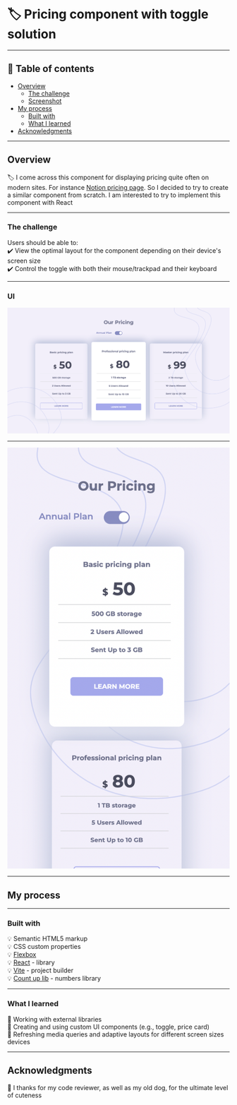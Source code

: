 # 🏷️ Pricing component with toggle solution

---
## 🔎 Table of contents 

- [Overview](#overview)
  - [The challenge](#the-challenge)
  - [Screenshot](#screenshot)
- [My process](#my-process)
  - [Built with](#built-with)
  - [What I learned](#what-i-learned)
- [Acknowledgments](#acknowledgments)

---

## Overview 

🏷️ I come across this component for displaying pricing quite often on modern sites. For instance [Notion pricing page](https://www.notion.com/pricing). So I decided to try to create a similar component from scratch. I am interested to try to implement this component with React

---

### The challenge

Users should be able to:  
✔️ View the optimal layout for the component depending on their device's screen size  
✔️ Control the toggle with both their mouse/trackpad and their keyboard  

---

### UI
 
![Pricing screenshot](./images/web.png)

---

![Pricing screenshot](./images/mobile.png)

---

## My process 
---

### Built with

💡 Semantic HTML5 markup  
💡 CSS custom properties  
💡 [Flexbox](https://css-tricks.com/snippets/css/a-guide-to-flexbox/#aa-flexbox-properties)      
💡 [React](https://reactjs.org/) - library    
💡 [Vite](https://vite.dev/) - project builder   
💡 [Count up lib](https://www.npmjs.com/package/react-countup) - numbers library

---

### What I learned

📍 Working with external libraries  
📍 Creating and using custom UI components (e.g., toggle, price card)   
📍 Refreshing media queries and adaptive layouts for different screen sizes devices

---

## Acknowledgments

💌 I thanks for my code reviewer, as well as my old dog, for the ultimate level of cuteness
